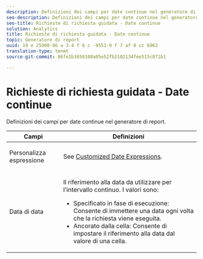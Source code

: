 ```yaml
---
description: Definizioni dei campi per date continue nel generatore di report.
seo-description: Definizioni dei campi per date continue nel generatore di report.
seo-title: Richieste di richiesta guidata - Date continue
solution: Analytics
title: Richieste di richiesta guidata - Date continue
topic: Generatore di report
uuid: 19 e 25900-96 a 3-4 f 6 c -9551-9 f 7 af 8 cc 6963
translation-type: tm+mt
source-git-commit: 86fe1b3650100a05e52fb2102134fee515c871b1

---
```



# Richieste di richiesta guidata - Date continue

Definizioni dei campi per date continue nel generatore di report.

<table id="table_620F3BD3FD1B4C85A0319107EC03D54F"> 
 <thead> 
  <tr> 
   <th colname="col1" class="entry"> Campi </th> 
   <th colname="col2" class="entry"> Definizioni </th> 
  </tr> 
 </thead>
 <tbody> 
  <tr> 
   <td colname="col1"> <p>Personalizza espressione </p> </td> 
   <td colname="col2"> <p>See <a href="../../../../analyze/report-builder/data-requests/configuring-report-dates/c-customized-date-expressions/t-customized-date-expressions.md#task_F5D3C926214F47B8A2C45B2A38C75A45" type="task" format="dita" scope="local"> Customized Date Expressions</a>. </p> </td> 
  </tr> 
  <tr> 
   <td colname="col1"> <p> Data di data </p> </td> 
   <td colname="col2"> <p>Il riferimento alla data da utilizzare per l'intervallo continuo. I valori sono: </p> 
    <ul id="ul_6B73B707B7CB4C7D88299A8337260800"> 
     <li id="li_48FD414FCF884F3AADB7CFBC90C7EF51"> Specificato in fase di esecuzione: Consente di immettere una data ogni volta che la richiesta viene eseguita. </li> 
     <li id="li_B1AE95854C1B4228A39164373A1C5303"> Ancorato dalla cella: Consente di impostare il riferimento alla data dal valore di una cella. </li> 
    </ul> </td> 
  </tr> 
 </tbody> 
</table>

